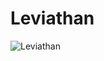 # Leviathan
![Leviathan](https://user-images.githubusercontent.com/66634743/84566966-66320b00-ad86-11ea-85c5-7901d2dec680.png)
